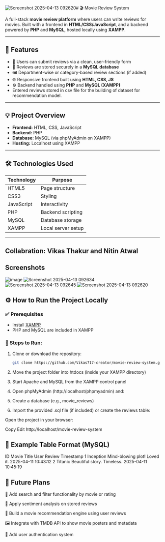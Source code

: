 ![Screenshot 2025-04-13 092620](https://github.com/user-attachments/assets/3bf73cf8-cae9-4b5c-bc57-cf23e6bd137b)# 🎬 Movie Review System 

A full-stack **movie review platform** where users can write reviews for movies. Built with a frontend in **HTML/CSS/JavaScript**, and a backend powered by **PHP** and **MySQL**, hosted locally using **XAMPP**.

---

## 🌟 Features

- 📝 Users can submit reviews via a clean, user-friendly form  
- 📄 Reviews are stored securely in a **MySQL database**  
- 🖼️ Department-wise or category-based review sections (if added)  
- 🌐 Responsive frontend built using **HTML, CSS, JS**  
- ⚙️ Backend handled using **PHP** and **MySQL (XAMPP)**
- Entered reviews stored in csv file for the building of dataset for recommendation model.

---

## 💡 Project Overview

- **Frontend:** HTML, CSS, JavaScript  
- **Backend:** PHP  
- **Database:** MySQL (via phpMyAdmin on XAMPP)  
- **Hosting:** Localhost using XAMPP

---

## 🛠️ Technologies Used

| Technology | Purpose            |
|------------|--------------------|
| HTML5      | Page structure     |
| CSS3       | Styling            |
| JavaScript | Interactivity      |
| PHP        | Backend scripting  |
| MySQL      | Database storage   |
| XAMPP      | Local server setup |

---
## Collabration: Vikas Thakur and Nitin Atwal
## Screenshots

![image](https://github.com/user-attachments/assets/4c12be99-aa39-4e0e-b99d-69ffbe7ec1fa)
![Screenshot 2025-04-13 092634](https://github.com/user-attachments/assets/ee93ef83-02a5-4dd5-9f6a-c216623c9fc9)
![Screenshot 2025-04-13 092645](https://github.com/user-attachments/assets/0317a344-1bc1-4374-8a94-ecc6c8dd084e)
![Screenshot 2025-04-13 092620](https://github.com/user-attachments/assets/d0f4ca3f-6bdb-44ee-b6c7-67b5277ffe31)


## ⚙️ How to Run the Project Locally

### ✅ Prerequisites

- Install [XAMPP](https://www.apachefriends.org/index.html)
- PHP and MySQL are included in XAMPP

### 🧪 Steps to Run:

1. Clone or download the repository:
   ```bash
   git clone https://github.com/Vikas717-creator/movie-review-system.git

2. Move the project folder into htdocs (inside your XAMPP directory)

3. Start Apache and MySQL from the XAMPP control panel

4. Open phpMyAdmin (http://localhost/phpmyadmin) and:

5. Create a database (e.g., movie_reviews)

6. Import the provided .sql file (if included) or create the  reviews table:


Open the project in your browser:

Copy
Edit
http://localhost/movie-review-system
## 📝 Example Table Format (MySQL)
ID	Movie       Title	              User Review	  Timestamp
1	Inception	Mind-blowing plot!  Loved it.	     2025-04-11 10:43:12
2	Titanic	   Beautiful story.    Timeless.	     2025-04-11 10:45:19
## 🔮 Future Plans
🔎 Add search and filter functionality by movie or rating

🧠 Apply sentiment analysis on stored reviews

🎯 Build a movie recommendation engine using user reviews

🖼️ Integrate with TMDB API to show movie posters and metadata

🔐 Add user authentication system
